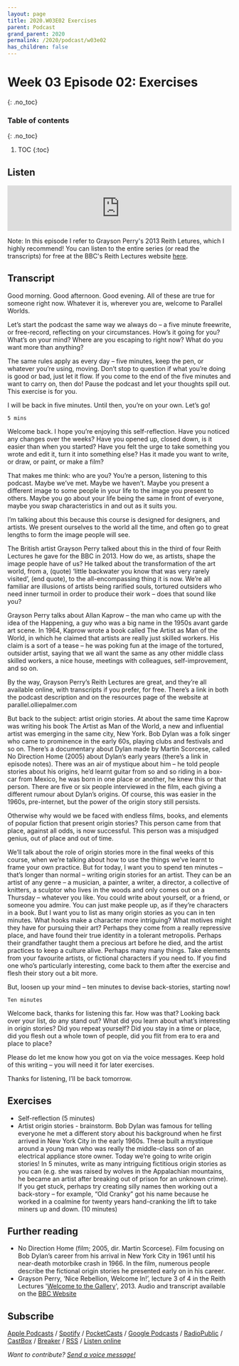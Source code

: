 ```yaml
---
layout: page
title: 2020.W03E02 Exercises
parent: Podcast
grand_parent: 2020
permalink: /2020/podcast/w03e02
has_children: false
---
```



# Week 03 Episode 02: Exercises
{: .no_toc}

### Table of contents
{: .no_toc}

1. TOC
{:toc}


## Listen

<iframe src="https://anchor.fm/olliepalmer/embed/episodes/Week-3-Episode-2-Exercises-ecp2ue/a-a1ucchl" height="102px" width="100%" frameborder="0" scrolling="no"></iframe>

Note: In this episode I refer to Grayson Perry's 2013 Reith Letures, which I highly recommend! You can listen to the entire series (or read the transcripts) for free at the BBC's Reith Lectures website [here](https://www.bbc.co.uk/programmes/b03969vt).

## Transcript

Good morning. Good afternoon. Good evening. All of these are true for someone right now. Whatever it is, wherever you are, welcome to Parallel Worlds.

Let’s start the podcast the same way we always do – a five minute freewrite, or free-record, reflecting on your circumstances. How’s it going for you? What’s on your mind? Where are you escaping to right now? What do you want more than anything?

The same rules apply as every day – five minutes, keep the pen, or whatever you’re using, moving. Don’t stop to question if what you’re doing is good or bad, just let it flow. If you come to the end of the five minutes and want to carry on, then do! Pause the podcast and let your thoughts spill out. This exercise is for you.

I will be back in five minutes. Until then, you’re on your own. Let’s go!

```
5 mins
```

Welcome back. I hope you’re enjoying this self-reflection. Have you noticed any changes over the weeks? Have you opened up, closed down, is it easier than when you started? Have you felt the urge to take something you wrote and edit it, turn it into something else? Has it made you want to write, or draw, or paint, or make a film?

That makes me think: who are you? You’re a person, listening to this podcast. Maybe we’ve met. Maybe we haven’t. Maybe you present a different image to some people in your life to the image you present to others. Maybe you go about your life being the same in front of everyone, maybe you swap characteristics in and out as it suits you.

I’m talking about this because this course is designed for designers, and artists. We present ourselves to the world all the time, and often go to great lengths to form the image people will see.

The British artist Grayson Perry talked about this in the third of four Reith Lectures he gave for the BBC in 2013. How do we, as artists, shape the image people have of us? He talked about the transformation of the art world, from a, (quote) ‘little backwater you know that was very rarely visited’, (end quote), to the all-encompassing thing it is now. We’re all familiar are illusions of artists being rarified souls, tortured outsiders who need inner turmoil in order to produce their work – does that sound like you?

Grayson Perry talks about Allan Kaprow – the man who came up with the idea of the Happening, a guy who was a big name in the 1950s avant garde art scene. In 1964, Kaprow wrote a book called The Artist as Man of the World, in which he claimed that artists are really just skilled workers. His claim is a sort of a tease – he was poking fun at the image of the tortured, outsider artist, saying that we all want the same as any other middle class skilled workers, a nice house, meetings with colleagues, self-improvement, and so on.

By the way, Grayson Perry’s Reith Lectures are great, and they’re all available online, with transcripts if you prefer, for free. There’s a link in both the podcast description and on the resources page of the website at parallel.olliepalmer.com

But back to the subject: artist origin stories. At about the same time Kaprow was writing his book The Artist as Man of the World, a new and influential artist was emerging in the same city, New York. Bob Dylan was a folk singer who came to prominence in the early 60s, playing clubs and festivals and so on. There’s a documentary about Dylan made by Martin Scorcese, called No Direction Home (2005) about Dylan’s early years (there’s a link in episode notes). There was an air of mystique about him – he told people stories about his origins, he’d learnt guitar from so and so riding in a box-car from Mexico, he was born in one place or another, he knew this or that person. There are five or six people interviewed in the film, each giving a different rumour about Dylan’s origins. Of course, this was easier in the 1960s, pre-internet, but the power of the origin story still persists.

Otherwise why would we be faced with endless films, books, and elements of popular fiction that present origin stories? This person came from that place, against all odds, is now successful. This person was a misjudged genius, out of place and out of time.

We’ll talk about the role of origin stories more in the final weeks of this course, when we’re talking about how to use the things we’ve learnt to frame your own practice. But for today, I want you to spend ten minutes – that’s longer than normal – writing origin stories for an artist. They can be an artist of any genre – a musician, a painter, a writer, a director, a collective of knitters, a sculptor who lives in the woods and only comes out on a Thursday – whatever you like. You could write about yourself, or a friend, or someone you admire. You can just make people up, as if they’re characters in a book. But I want you to list as many origin stories as you can in ten minutes. What hooks make a character more intriguing? What motives might they have for pursuing their art? Perhaps they come from a really repressive place, and have found their true identity in a tolerant metropolis. Perhaps their grandfather taught them a precious art before he died, and the artist practices to keep a culture alive. Perhaps many many things. Take elements from your favourite artists, or fictional characters if you need to. If you find one who’s particularly interesting, come back to them after the exercise and flesh their story out a bit more.

But, loosen up your mind – ten minutes to devise back-stories, starting now!

```
Ten minutes
```

Welcome back, thanks for listening this far. How was that? Looking back over your list, do any stand out? What did you learn about what’s interesting in origin stories? Did you repeat yourself? Did you stay in a time or place, did you flesh out a whole town of people, did you flit from era to era and place to place?

Please do let me know how you got on via the voice messages. Keep hold of this writing – you will need it for later exercises.

Thanks for listening, I’ll be back tomorrow.


## Exercises

- Self-reflection (5 minutes)
- Artist origin stories - brainstorm. Bob Dylan was famous for telling everyone he met a different story about his background when he first arrived in New York City in the early 1960s. These built a mystique around a young man who was really the middle-class son of an electrical appliance store owner. Today we’re going to write origin stories! In 5 minutes, write as many intriguing fictitious origin stories as you can (e.g. she was raised by wolves in the Appalachian mountains, he became an artist after breaking out of prison for an unknown crime). If you get stuck, perhaps try creating silly names then working out a back-story – for example, “Old Cranky” got his name because he worked in a coalmine for twenty years hand-cranking the lift to take miners up and down. (10 minutes)


## Further reading
<!-- This American Life, the one with an artist with a deceptive origin story ???-->
- No Direction Home (film; 2005, dir. Martin Scorcese). Film focusing on Bob Dylan’s career from his arrival in New York City in 1961 until his near-death motorbike crash in 1966. In the film, numerous people describe the fictional origin stories he presented early on in his career.
- Grayson Perry, ‘Nice Rebellion, Welcome In!’, lecture 3 of 4 in the Reith Lectures '[Welcome to the Gallery](https://www.bbc.co.uk/programmes/b03969vt)', 2013. Audio and transcript available on the [BBC Website](https://www.bbc.co.uk/programmes/b03f9bg7)

## Subscribe

[Apple Podcasts](https://podcasts.apple.com/gb/podcast/parallel-worlds/id1504529134) / [Spotify](https://open.spotify.com/show/3L3RhKaoqQZoU9fIcLuZjz) / [PocketCasts](https://pca.st/ha20534r) / [Google Podcasts](https://www.google.com/podcasts?feed=aHR0cHM6Ly9hbmNob3IuZm0vcy8xODg0YjAwOC9wb2RjYXN0L3Jzcw%3D%3D) / [RadioPublic](https://radiopublic.com/parallel-worlds-WzVy1K) / [CastBox](https://castbox.fm/channel/id2710471?utm_source=podcaster&utm_medium=dlink&utm_campaign=c_2710471&utm_content=Parallel%20Worlds-CastBox_FM) / [Breaker](https://www.breaker.audio/parallel-worlds) / [RSS](https://anchor.fm/s/1884b008/podcast/rss) / [Listen online](https://anchor.fm/olliepalmer)

_Want to contribute? [Send a voice message!](https://anchor.fm/olliepalmer/message)_

